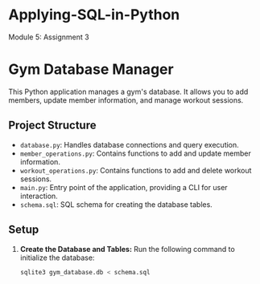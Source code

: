 # Applying-SQL-in-Python
 Module 5: Assignment 3

# Gym Database Manager

This Python application manages a gym's database. It allows you to add members, update member information, and manage workout sessions.

## Project Structure

- `database.py`: Handles database connections and query execution.
- `member_operations.py`: Contains functions to add and update member information.
- `workout_operations.py`: Contains functions to add and delete workout sessions.
- `main.py`: Entry point of the application, providing a CLI for user interaction.
- `schema.sql`: SQL schema for creating the database tables.

## Setup

1. **Create the Database and Tables:**
   Run the following command to initialize the database:
   ```sh
   sqlite3 gym_database.db < schema.sql
